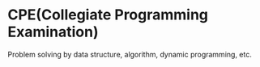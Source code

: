 # CPE(Collegiate Programming Examination)

Problem solving by data structure, algorithm, dynamic programming, etc.

